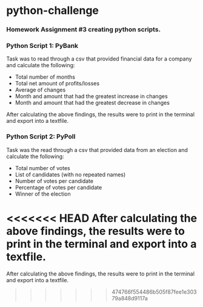 # python-challenge

### Homework Assignment #3 creating python scripts.

### Python Script 1: PyBank
Task was to read through a csv that provided financial data for a company and calculate the following:
- Total number of months
- Total net amount of profits/losses
- Average of changes 
- Month and amount that had the greatest increase in changes
- Month and amount that had the greatest decrease in changes

After calculating the above findings, the results were to print in the terminal and export into a textfile.


### Python Script 2: PyPoll
Task was the read through a csv that provided data from an election and calculate the following:
- Total number of votes
- List of candidates (with no repeated names)
- Number of votes per candidate
- Percentage of votes per candidate
- Winner of the election

<<<<<<< HEAD
After calculating the above findings, the results were to print in the terminal and export into a textfile.
=======
After calculating the above findings, the results were to print in the terminal and export into a textfile.
>>>>>>> 474766f554486b505f87fee1e30379a848d9117a
